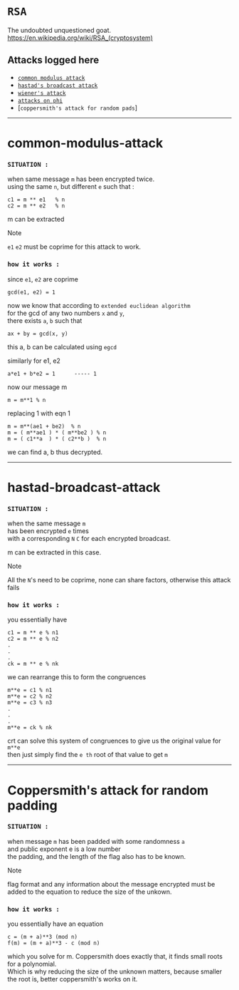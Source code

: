 # `RSA`

The undoubted unquestioned goat. \
https://en.wikipedia.org/wiki/RSA_(cryptosystem)

## Attacks logged here 
- [`common modulus attack`](https://github.com/IC3lemon/cryptobible/blob/main/rsa-scripts/rsa-common-modulus-attack.py)
- [`hastad's broadcast attack`](https://github.com/IC3lemon/cryptobible/blob/main/rsa-scripts/rsa-hastads-broadcast-attack.py)
- [`wiener's attack`](https://github.com/IC3lemon/cryptobible/blob/main/rsa-scripts/rsa-weiners-attack.py)
- [`attacks on phi`](https://github.com/IC3lemon/cryptobible/blob/main/rsa-scripts/rsa-attacks-on-phi.py)
- [`coppersmith's attack for random pads`]

***
# common-modulus-attack

### `SITUATION :`
when same message `m` has been encrypted twice. \
using the same `n`, but different `e` such that : 
```
c1 = m ** e1   % n
c2 = m ** e2   % n
```
m can be extracted

> [!NOTE]
> `e1` `e2` must be coprime for this attack to work.

### `how it works :`

since `e1`, `e2` are coprime
```
gcd(e1, e2) = 1
```

now we know that according to `extended euclidean algorithm` \
for the gcd of any two numbers `x` and `y`, \
there exists `a`, `b` such that
```
ax + by = gcd(x, y)
```
this a, b can be calculated using `egcd`

similarly for e1, e2
```
a*e1 + b*e2 = 1      ----- 1
```

now our message m 
```
m = m**1 % n
```
replacing 1 with eqn 1
```
m = m**(ae1 + be2)  % n
m = ( m**ae1 ) * ( m**be2 ) % n
m = ( c1**a  ) * ( c2**b )  % n 
```
we can find a, b thus decrypted.

***
# hastad-broadcast-attack

### `SITUATION :`
when the same message `m` \
has been encrypted `e` times \
with a corresponding `N` `C` for each encrypted broadcast. 

m can be extracted in this case.

> [!NOTE]
> All the `N`'s need to be coprime, none can share factors, otherwise this attack fails

### `how it works :`

you essentially have
```
c1 = m ** e % n1
c2 = m ** e % n2
.
.
.
ck = m ** e % nk
```
we can rearrange this to form the congruences 
```
m**e = c1 % n1
m**e = c2 % n2
m**e = c3 % n3
.
.
.
m**e = ck % nk
```

crt can solve this system of congruences to give us the original value for `m**e` \
then just simply find the `e th` root of that value to get `m`
***
# Coppersmith's attack for random padding

### `SITUATION :`
when message `m` has been padded with some randomness `a` \
and public exponent e is a low number \
the padding, and the length of the flag also has to be known. 

> [!NOTE]
> flag format and any information about the message encrypted must be added to the equation to reduce the size of the unkown.

### `how it works :`

you essentially have an equation
```
c = (m + a)**3 (mod n)
f(m) = (m + a)**3 - c (mod n)
```
which you solve for m. Coppersmith does exactly that, it finds small roots for a polynomial. \
Which is why reducing the size of the unknown matters, because smaller the root is, better coppersmith's works on it.

